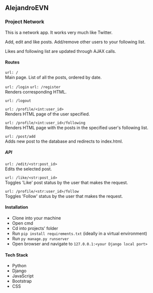 ## AlejandroEVN

### Project Network 

This is a network app. It works very much like Twitter.

Add, edit and like posts. Add/remove other users to your following list.

Likes and following list are updated through AJAX calls.


#### Routes

`url: /`  
Main page. List of all the posts, ordered by date.

`url: /login` `url: /register`  
Renders corresponding HTML.

`url: /logout`  

`url: /profile/<int:user_id>`  
Renders HTML page of the user specified.

`url: /profile/<int:user_id>/following`  
Renders HTML page with the posts in the specified user's following list.

`url: /post/add`  
Adds new post to the database and redirects to index.html.

##### API

`url: /edit/<str:post_id>`  
Edits the selected post.

`url: /like/<str:post_id>`  
Toggles 'Like' post status by the user that makes the request.

`url: /profile/<str:user_id>/follow`  
Toggles 'Follow' status by the user that makes the request.


#### Installation

- Clone into your machine
- Open cmd
- Cd into projects' folder
- Run `pip install requirements.txt` (ideally in a virtual environment)
- Run `py manage.py runserver`
- Open browser and navigate to `127.0.0.1:<your Django local port>`

#### Tech Stack
- Python
- Django
- JavaScript
- Bootstrap
- CSS
